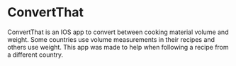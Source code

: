 # ConvertThat

ConvertThat is an IOS app to convert between cooking material volume and weight. Some countries use volume measurements in their recipes and others use weight. This app was made to help when following a recipe from a different country.
